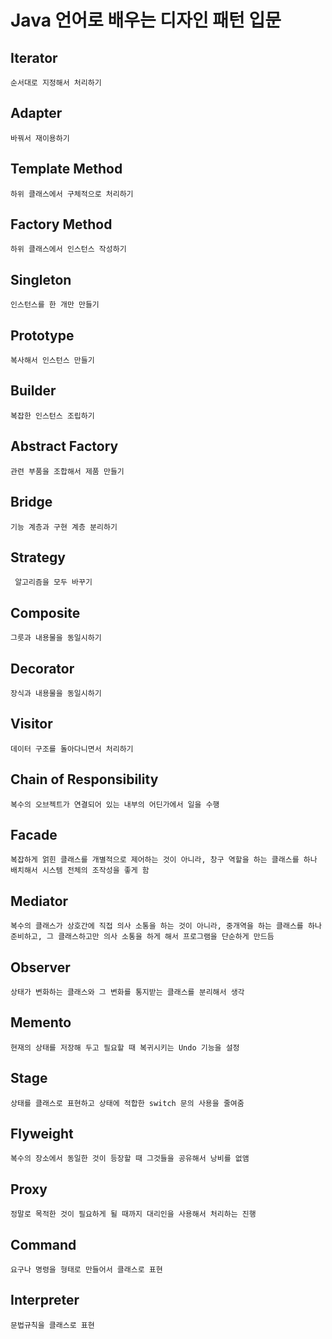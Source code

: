 # Java 언어로 배우는 디자인 패턴 입문

## Iterator
	순서대로 지정해서 처리하기

## Adapter
	바꿔서 재이용하기
	
## Template Method
	하위 클래스에서 구체적으로 처리하기

## Factory Method
	하위 클래스에서 인스턴스 작성하기

## Singleton 
	인스턴스를 한 개만 만들기
	
## Prototype
	복사해서 인스턴스 만들기
	
## Builder
 	복잡한 인스턴스 조립하기
 	
## Abstract Factory 
	관련 부품을 조합해서 제품 만들기

## Bridge
	기능 계층과 구현 계층 분리하기
	
## Strategy
	 알고리즘을 모두 바꾸기

## Composite
	그릇과 내용물을 동일시하기

## Decorator
	장식과 내용물을 동일시하기
	
## Visitor
	데이터 구조를 돌아다니면서 처리하기

## Chain of Responsibility
    복수의 오브젝트가 연결되어 있는 내부의 어딘가에서 일을 수행

## Facade
    복잡하게 얽힌 클래스를 개별적으로 제어하는 것이 아니라, 창구 역할을 하는 클래스를 하나 배치해서 시스템 전체의 조작성을 좋게 함

## Mediator
    복수의 클래스가 상호간에 직접 의사 소통을 하는 것이 아니라, 중개역을 하는 클래스를 하나 준비하고, 그 클래스하고만 의사 소통을 하게 해서 프로그램을 단순하게 만드듬

## Observer
    상태가 변화하는 클래스와 그 변화를 통지받는 클래스를 분리해서 생각

## Memento
    현재의 상태를 저장해 두고 필요할 때 복귀시키는 Undo 기능을 설정

## Stage
    상태를 클래스로 표현하고 상태에 적합한 switch 문의 사용을 줄여줌

## Flyweight
    복수의 장소에서 동일한 것이 등장할 때 그것들을 공유해서 낭비를 없앰

## Proxy
    정말로 목적한 것이 필요하게 될 때까지 대리인을 사용해서 처리하는 진행

## Command
    요구나 명령을 형태로 만들어서 클래스로 표현

## Interpreter
    문법규칙을 클래스로 표현